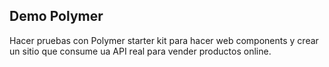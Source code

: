 ## Demo Polymer

Hacer pruebas con Polymer starter kit para hacer web components y crear
un sitio que consume ua API real para vender productos online.
